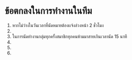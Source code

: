 # ข้อตกลงในการทำงานในทีม
1. หากไม่ว่างในวันเวลาที่นัดหมายต้องเเจ้งล่วงหน้า 2 ชั่วโมง
2. 
3. ในการนัดทำงานกลุ่มทุกครั้งสมาชิกทุกคนห้ามมาสายเกินเวลานัด 15 นาที
4. 
5. 
6. 

